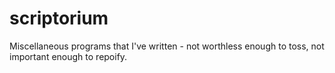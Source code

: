 # scriptorium
Miscellaneous programs that I've written - not worthless enough to toss, not important enough to repoify.
